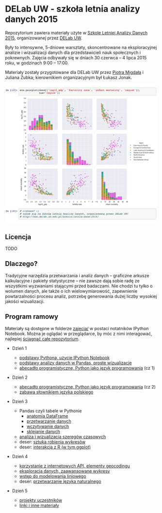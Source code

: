 DELab UW - szkoła letnia analizy danych 2015
============================================

Repozytorium zawiera materiały użyte w [Szkole Letniej Analizy Danych 2015](http://www.delab.uw.edu.pl/szkola-letnia-dane-2015/), organizowanej przez [DELab UW](http://www.delab.uw.edu.pl).

Były to intensywne, 5-dniowe warsztaty, skoncentrowane na eksploracyjnej analizie i wizualizacji danych dla przedstawicieli nauk społecznych i pokrewnych. Zajęcia odbywały się w dniach 30 czerwca – 4 lipca 2015 roku, w godzinach 9:00 – 17:00.

Materiały zostały przygotowane dla DELab UW przez [Piotra Migdała](http://migdal.wikidot.com/) i Juliana Zubka; kierownikiem organizacyjnym był Łukasz Jonak.

![wykres promujący szkołę letnią z analizy danych](demo/wykresy_reklamowe.png)


## Licencja

TODO


## Dlaczego?

Tradycyjne narzędzia przetwarzania i analiz danych – graficzne arkusze kalkulacyjne i pakiety statystyczne – nie zawsze dają sobie radę ze wszystkimi wyzwaniami stającymi przed badaczami. Nie chodzi tu tylko o wolumen danych, ale także o ich wielowymiarowość, zapewnienie powtarzalności procesu analiz, potrzebę generowania dużej liczby wysokiej jakości wizualizacji.


## Program ramowy

Materiały są dostępne w folderze [zajecia/](https://github.com/DELabUW/szkola-letnia-2015/tree/master/zajecia) w postaci notatników IPython Notebook. Można je oglądać w przeglądarce, by móc z nimi interagować, najlepiej [ściągnąć całe repozytorium](https://github.com/DELabUW/szkola-letnia-2015/archive/master.zip).

* Dzień 1
   * [podstawy Pythona, użycie IPython Notebook](zajecia/dzien1_czesc1_czym_jest_programowanie.ipynb)
   * [podstawy analizy danych w Pandas, proste wizualizacje](zajecia/dzien1_czesc2_wykresy_start.ipynb)
   * [abecadło programistyczne, Python jako język programowania](zajecia/dzien1_czesc3_jezyk_programowania.ipynb) (cz 1)

* Dzień 2
   * [abecadło programistyczne, Python jako język programowania](zajecia/dzien2_czesc1_sterowanie_i_kolekcje.ipynb) (cz 2)
   * [zabawa słownikiem języka polskiego](zajecia/dzien2_czesc2_wyrazy.ipynb)

* Dzień 3
   * Pandas czyli tabele w Pythonie
      * [anatomia DataFrame](zajecia/dzien3_czesc1_anatomia_data_frame.ipynb)
      * [przetwarzanie danych](zajecia/dzien3_czesc2_podstawowe_przetwarzanie_danych.ipynb)
      * [wczytywanie danych](zajecia/dzien3_czesc3_wczytywanie_danych.ipynb)
      * [sklejanie danych](zajecia/dzien3_czesc4_sklejanie_danych.ipynb)
   * [analiza i wizualizacja szeregów czasowych](zajecia/dzien3_czesc5_szeregi_czasowe.ipynb)
   * deser: [sztuka robienia wykresów](zajecia/deser_sztuka_robienia_wykresow.ipynb)
   * deser: [interakcja z R (w tym ggplot)](zajecia/deser_r_ggplot.ipynb)

* Dzień 4
   * [korzystanie z internetowych API, elementy geocodingu](zajecia/dzien4_czesc1_api_geolokalizacja.ipynb)
   * [eksploracja danych, zaawansowane wykresy](zajecia/dzien4_czesc2_eksploracja_i_wykresy.ipynb)
   * [wstęp do modelowania liniowego](zajecia/dzien4_czesc3_regresja.ipynb)
   * deser: [przetwarzanie języka naturalnego](zajecia/deser_nlp.ipynb)

* Dzień 5
   * [projekty uczestników](zajecia/dzien5_projekty.ipynb)
   * [linki i inne materiały](zajecia/materialy.ipynb)
